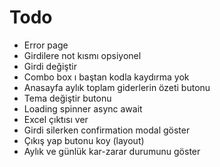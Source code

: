 # Todo

- Error page
- Girdilere not kısmı opsiyonel
- Girdi değiştir
- Combo box ı baştan kodla kaydırma yok
- Anasayfa aylık toplam giderlerin özeti butonu
- Tema değiştir butonu
- Loading spinner async await
- Excel çıktısı ver
- Girdi silerken confirmation modal göster
- Çıkış yap butonu koy (layout)
- Aylık ve günlük kar-zarar durumunu göster
